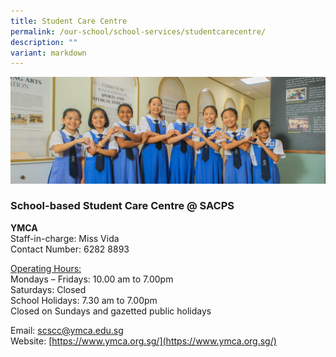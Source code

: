 ```yaml
---
title: Student Care Centre
permalink: /our-school/school-services/studentcarecentre/
description: ""
variant: markdown
---
```

![](/images/Web_banners/webbanner2024_23.jpg)
### **School-based Student Care Centre @ SACPS**
<b>YMCA</b><br>
Staff-in-charge: Miss Vida  
Contact Number: 6282 8893

<u>Operating Hours:</u>  
Mondays – Fridays: 10.00 am to 7.00pm  
Saturdays: Closed  
School Holidays: 7.30 am to 7.00pm  
Closed on Sundays and gazetted public holidays

Email:&nbsp;[scscc@ymca.edu.sg](mailto:scscc@ymca.edu.sg)  
Website:&nbsp;[https://www.ymca.org.sg/](https://www.ymca.org.sg/)